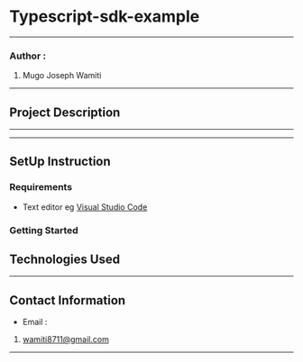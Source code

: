 #  Typescript-sdk-example
*****
### Author :
1. Mugo Joseph Wamiti 
****
## Project Description

******
*****
## SetUp Instruction
### Requirements

* Text editor eg [Visual Studio Code](https://code.visualstudio.com/download)


### Getting Started



## Technologies Used

*****
## Contact Information
* Email : 
1. wamiti8711@gmail.com
*****
